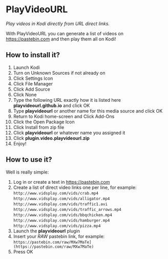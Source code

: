 # PlayVideoURL
*Play videos in Kodi directly from URL direct links.*

With PlayVideoURL you can generate a list of videos on https://pastebin.com and then play them all on Kodi!

## How to install it?

 1. Launch Kodi
 2. Turn on Unknown Sources if not already on
 3. Click Settings Icon
 4. Click File Manager
 5. Click Add Source
 6. Click None
 7. Type the following URL exactly how it is listed here **playvideourl.github.io** and click OK
 8. Type **playvideourl** or another name for this media source and click OK
 9. Return to Kodi home-screen and Click Add-Ons
 10. Click the Open Package Icon
 11. Click Install from zip file
 12. Click **playvideourl** or whatever name you assigned it
 13. Click **plugin.video.playvideourl.zip**
 14. Enjoy!
 
 ## How to use it?
 Well is really simple:
 1. Log in or create a text in https://pastebin.com
 2. Create a list of direct video links one per line, for example:  
`http://www.vidsplay.com/vids/crab.mp4`  
`http://www.vidsplay.com/vids/alligator.mp4`  
`http://www.vidsplay.com/vids/traffic1.avi`  
`http://www.vidsplay.com/vids/traffic_arrows.mp4`  
`http://www.vidsplay.com/vids/bbqchicken.mp4`  
`http://www.vidsplay.com/vids/hamburger.mp4`  
`http://www.vidsplay.com/vids/pizza.mp4`  
 3. Launch the **playvideourl** plugin
 4. Insert your *RAW* pastebin link, for example:  
 `https://pastebin.com/raw/MXw7MaTe](https://pastebin.com/raw/MXw7MaTe)`
 5. Press OK
